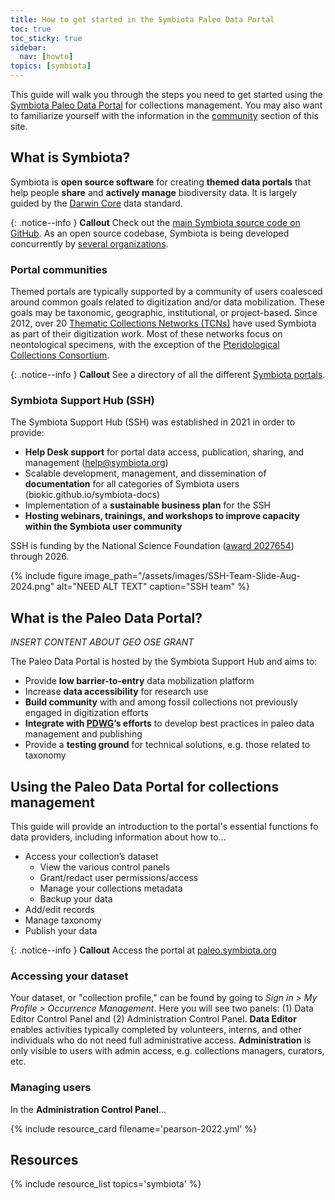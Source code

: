 ```yaml
---
title: How to get started in the Symbiota Paleo Data Portal
toc: true
toc_sticky: true
sidebar:
  nav: [howto]
topics: [symbiota]
---
```


This guide will walk you through the steps you need to get started using the [Symbiota Paleo Data Portal](https://paleo.symbiota.org) for collections management. You may also want to familiarize yourself with the information in the [community]() section of this site.

## What is Symbiota?

Symbiota is **open source software** for creating **themed data portals** that help people **share** and **actively manage** biodiversity data. It is largely guided by the [Darwin Core]() data standard.

{: .notice--info }
**Callout**
Check out the [main Symbiota source code on GitHub](https://>github.com/BioKIC/Symbiota). As an open source codebase, Symbiota is being developed concurrently by [several organizations](https://symbiota.org/related-projects/).

### Portal communities

Themed portals are typically supported by a community of users coalesced around common goals related to digitization and/or data mobilization. These goals may be taxonomic, geographic, institutional, or project-based. Since 2012, over 20 [Thematic Collections Networks (TCNs)](http://idigbio.org/wiki/index.php/TCN_Resources) have used Symbiota as part of their digitization work. Most of these networks focus on neontological specimens, with the exception of the [Pteridological Collections Consortium](https://pteridophytes.berkeley.edu/).

{: .notice--info }
**Callout**
See a directory of all the different [Symbiota portals](https://symbiota.org/related-projects/).

### Symbiota Support Hub (SSH)

The Symbiota Support Hub (SSH) was established in 2021 in order to provide:
- **Help Desk support** for portal data access, publication, sharing, and management (help@symbiota.org) 
- Scalable development, management, and dissemination of **documentation** for all categories of Symbiota users (biokic.github.io/symbiota-docs) 
- Implementation of a **sustainable business plan** for the SSH
- **Hosting webinars, trainings, and workshops to improve capacity within the Symbiota user community**

SSH is funding by the National Science Foundation ([award 2027654](https://www.nsf.gov/awardsearch/showAward?AWD_ID=2027654)) through 2026.

{% include figure image_path="/assets/images/SSH-Team-Slide-Aug-2024.png" alt="NEED ALT TEXT" caption="SSH team" %}

## What is the Paleo Data Portal?

*INSERT CONTENT ABOUT GEO OSE GRANT*

The Paleo Data Portal is hosted by the Symbiota Support Hub and aims to:
- Provide **low barrier-to-entry** data mobilization platform
- Increase **data accessibility** for research use
- **Build community** with and among fossil collections not previously engaged in digitization efforts
- **Integrate with [PDWG]()’s efforts** to develop best practices in paleo data management and publishing
- Provide a **testing ground** for technical solutions, e.g. those related to taxonomy

## Using the Paleo Data Portal for collections management

This guide will provide an introduction to the portal's essential functions fo data providers, including information about how to...
- Access your collection’s dataset
  - View the various control panels
  - Grant/redact user permissions/access
  - Manage your collections metadata
  - Backup your data
- Add/edit records
- Manage taxonomy
- Publish your data 

{: .notice--info }
**Callout**
Access the portal at [paleo.symbiota.org](https://paleo.symbiota.org)

### Accessing your dataset

Your dataset, or "collection profile," can be found by going to *Sign in > My Profile > Occurrence Management*. Here you will see two panels: (1) Data Editor Control Panel and (2) Administration Control Panel. **Data Editor** enables activities typically completed by volunteers, interns, and other individuals who do not need full administrative access. **Administration** is only visible to users with admin access, e.g. collections managers, curators, etc.

### Managing users

In the **Administration Control Panel**... 

{% include resource_card filename='pearson-2022.yml' %}

## Resources

{% include resource_list topics='symbiota' %}